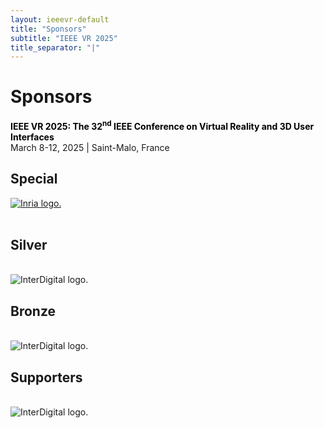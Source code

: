 ```yaml
---
layout: ieeevr-default
title: "Sponsors"
subtitle: "IEEE VR 2025"
title_separator: "|"
---
```

<script type="text/javascript">
    $(document).ready(function(){
		var email = ""; 
		var domain = "ieeevr.org"; 
		email = "exhibitssponsors2025"; 
		$(".exhibitssponsors").html("<span class='text-nowrap'><a href=javascript:location='" + "mail" + "to:" + email + "@" + domain + "'><i class='fas fa-fw fa-envelope-square emailIcon' style=''></i><i class='emailText'>" + email + "@" + domain + "</a></i></span>");    
	});
</script>
<div>
    <h1 id="cfp-exhibitssponsors">Sponsors <div class="floatRight"><span class="exhibitssponsors"></span></div></h1>
    <p>
        <strong style="color: black">IEEE VR 2025: The 32<sup>nd</sup> IEEE Conference on Virtual Reality and 3D User Interfaces</strong><br />
            March 8-12, 2025 | Saint-Malo, France
    </p>    
    <h2 id="special">Special</h2>
    <a href="https://inria.fr/en" target="_blank">
        <img class="conf-icon"  src="/dev/assets/images/sponsors/Inria.png" alt="Inria logo.">
    </a>
    <br><br>
    <!-- Silver -->
    <h2 id="overview">Silver</h2>
    <br>
    <img class="conf-icon"  src="/dev/assets/images/sponsors/silver.png" alt="InterDigital logo.">
    <!-- Bronze -->
    <h2 id="overview">Bronze</h2>
    <br>
    <img class="conf-icon"  src="/dev/assets/images/sponsors/bronze.png" alt="InterDigital logo.">
    <!-- Supporters -->
    <h2 id="overview">Supporters</h2>
    <br>
    <img class="conf-icon"  src="/dev/assets/images/sponsors/supporters.png" alt="InterDigital logo.">
    
</div>
